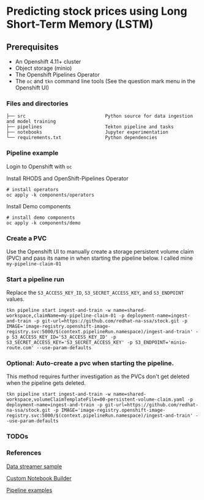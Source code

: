 # Predicting stock prices using Long Short-Term Memory (LSTM)

## Prerequisites
- An Openshift 4.11+ cluster
- Object storage (minio)
- The Openshift Pipelines Operator
- The `oc` and `tkn` command line tools (See the question mark menu in the Openshift UI)

### Files and directories
```
├── src                             Python source for data ingestion and model training
├── pipelines                       Tekton pipeline and tasks 
├── notebooks                       Jupyter experimentation
└── requirements.txt                Python dependencies
```

### Pipeline example

Login to Openshift with `oc`

Install RHODS and OpenShift-Pipelines Operator

```
# install operators
oc apply -k components/operators
```

Install Demo components

```
# install demo components
oc apply -k components/demo
```

### Create a PVC

Use the Openshift UI to manually create a storage persistent volume claim (PVC) and 
pass its name in when starting the pipeline below. I called mine `my-pipeline-claim-01`

### Start a pipeline run

Replace the `S3_ACCESS_KEY_ID`, `S3_SECRET_ACCESS_KEY`, and `S3_ENDPOINT` values.

```
tkn pipeline start ingest-and-train -w name=shared-workspace,claimName=my-pipeline-claim-01 -p deployment-name=ingest-and-train -p git-url=https://github.com/redhat-na-ssa/stock.git -p IMAGE='image-registry.openshift-image-registry.svc:5000/$(context.pipelineRun.namespace)/ingest-and-train' -p S3_ACCESS_KEY_ID='S3_ACCESS_KEY_ID' -p S3_SECRET_ACCESS_KEY='S3_SECRET_ACCESS_KEY' -p S3_ENDPOINT='minio-route.com' --use-param-defaults
```

### Optional: Auto-create a pvc when starting the pipeline. 

This method requires further investigation as the PVCs don't get deleted when the pipeline gets deleted.

```
tkn pipeline start ingest-and-train -w name=shared-workspace,volumeClaimTemplateFile=00-persistent-volume-claim.yaml -p deployment-name=ingest-and-train -p git-url=https://github.com/redhat-na-ssa/stock.git -p IMAGE='image-registry.openshift-image-registry.svc:5000/$(context.pipelineRun.namespace)/ingest-and-train' --use-param-defaults
```

### TODOs

### References
[Data streamer sample](https://github.com/redhat-na-ssa/ml_data_streamer/blob/main/source-eip/src/test/resources/samples/MUFG-1.csv)

[Custom Notebook Builder](https://github.com/redhat-na-ssa/rhods-custom-notebook-example.git)

[Pipeline examples](https://github.com/rh-datascience-and-edge-practice/kubeflow-examples/blob/main/pipelines/11_iris_training_pipeline.py)
